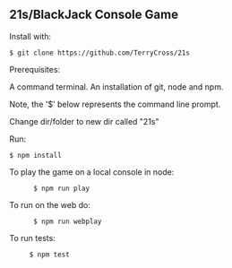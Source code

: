 

21s/BlackJack Console Game
--------------------------

Install with:

    $ git clone https://github.com/TerryCross/21s
Prerequisites:

A command terminal.
An installation of git, node and npm.

Note, the '$' below represents the 
command line prompt.

Change dir/folder to new dir called "21s"

Run:

    $ npm install


To play the game on a local console in node: 

          $ npm run play
    
To run on the web do:

          $ npm run webplay
          
To run tests:
       
         $ npm test
         
         
         


